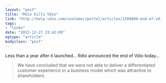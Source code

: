 ```yaml
---
layout: "post"
title: "Rdio kills Vdio"
link: "http://help.vdio.com/customer/portal/articles/1399889-end-of-vdio-beta-faq"
tags: 
- "links"
date: "2013-12-27 23:42:09"
ogtype: "article"
bodyclass: "post"
---
```


Less than a year after it launched… Rdio announced the end of Vdio today…

> We have concluded that we were not able to deliver a differentiated customer experience or a business model which was attractive to shareholders.